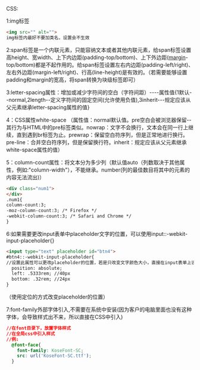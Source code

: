 CSS:

1:img标签

```html
<img src="" alt=""> 
img标签内最好不要加类名，设置会不生效
```

2:span标签是一个内联元素，只能容纳文本或者其他内联元素，给span标签设置高height、宽width、上下内边距(padding-top/bottom)、上下外边距([margin](https://so.csdn.net/so/search?q=margin&spm=1001.2101.3001.7020)-top/bottom)都是不起作用的。给span标签设置左右内边距(padding-left/right)、左右外边距(margin-left/right)、行高(line-height)是有效的。（若需要能够设置padding和margin的宽高，将span转换为块级标签即可）

3:letter-spacing属性：增加或减少字符间的空白（字符间距）----属性值{1默认--normal,2length--定义字符间的固定空间(允许使用负值),3inherit---规定应该从父元素继承letter-spacing属性的值}

4：CSS属性white-space （属性值：normal默认值。pre空白会被浏览器保留--其行为与HTML中的pre标签类似。nowrap：文字不会换行，文本会在同一行上继续，直到遇到br标签为止。prewrap：保留空白符序列，但是正常地进行换行。pre-line：合并空白符序列，但是保留换行符。inherit：规定应该从父元素继承white-space属性的值）

5：column-count属性：将文本分为多少列（默认值auto（列数取决于其他属性，例如:"column-width"），不能继承。number(列的最佳数目将其中的元素的内容无法流出)）

```html
<div class="num1">
</div>
.num1{
column-count:3;
-moz-column-count:3; /* Firefox */
-webkit-column-count:3; /* Safari and Chrome */
}
```

6:如果需要更改input表单中placeholder文字的位置，可以使用input::-webkit-input-placeholder{} 

```html
<input type="text" placeholder id="btn4">
#btn4::-webkit-input-placeholder{
//设置此属性可以更改placeholder的位置，若是只改变文字颜色大小，直接在input表单上设置即可
  position: absolute;
  left: .5333rem; //40px
  bottom: .32rem; //24px
}

```

（使用定位的方式改变placeholder的位置）

7:font-family外部字体引入,不需要在系统中安装(因为客户的电脑里面也没有这种字体，会导致样式出不来，所以直接在CSS中引入)

```css
//在font目录下，放置字体样式
//在全局css中引入样式
//例:
  @font-face{
    font-family: KoseFont-SC;
    src: url('KoseFont-SC.ttf');
  }
```

